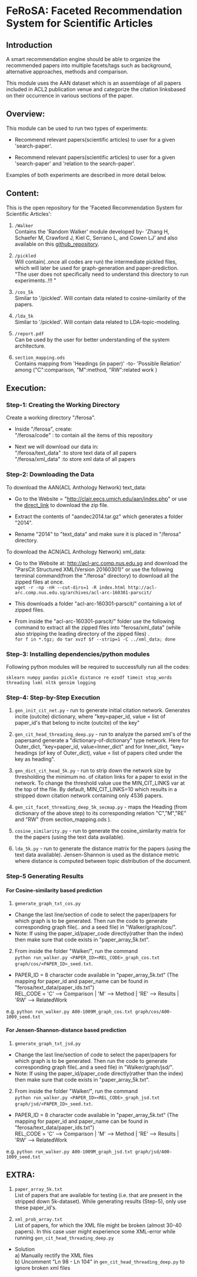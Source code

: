 # FeRoSA: Faceted Recommendation System for Scientific Articles

## Introduction

A​ ​smart​ ​recommendation​ ​engine​ ​should​ ​be​ ​able​ ​to​ ​organize​ ​the​ ​recommended papers​ ​into​ ​multiple​ ​facets/tags​ ​such​ ​as​ ​background,​ ​alternative​ ​approaches, methods​ ​and​ ​comparison. 

This module uses​ ​the​ ​AAN​ ​dataset​ ​which​ ​is​ ​an​ ​assemblage​ ​of​ ​all​ ​papers​ ​included​ ​in ACL2​ ​publication​ ​venue​ ​and​ ​categorize​ ​the​ ​citation​ ​links​ ​based​ ​on​ ​their occurrence​ ​in​ ​various​ ​sections​ ​of​ ​the​ ​paper. 


## Overview:

This module can be used to run two types of experiments:

- Recommend relevant papers(scientific articles) to user for a given 'search-paper'.

- Recommend relevant papers(scientific articles) to user for a given 'search-paper' and 'relation to the search-paper'.

Examples of both experiments are described in more detail below.

## Content:

This is the open repository for the 'Faceted Recommendation System for Scientific Articles':

1) `/Walker`<br>
Contains the 'Random Walker' module developed by- 'Zhang H, Schaefer M, Crawford J, Kiel C, Serrano L, and Cowen LJ' and also available on this <a href="https://github.com/TuftsBCB/Walker">github_repository</a>.<br>
 
2) `/pickled`<br>
Will contain(..once all codes are run) the intermediate pickled files, which will later be used for graph-generation and paper-prediction. "The user does not specifically need to understand this directory to run experiments..!!! "

3) `/cos_5k`<br>
Similar to '/pickled'. Will contain data related to cosine-similarity of the papers. 

4) `/lda_5k`<br>
Similar to '/pickled'. Will contain data related to LDA-topic-modeling.

5) `/report.pdf`<br>
Can be used by the user for better understanding of the system architecture.

6) `section_mapping.ods`<br>
Contains mapping from 'Headings (in paper)' -to- 'Possible Relation' among ("C":comparison, "M":method, "RW":related work )


## Execution:

### Step-1: Creating the Working Directory
Create a working directory "/ferosa".
- Inside "/ferosa", create:<br>
 "/ferosa/code" : to contain all the items of this repository

- Next we will download our data in:<br>
 "/ferosa/text_data" :to store text data of all papers<br>
 "/ferosa/xml_data" :to store xml data of all papers


### Step-2: Downloading the Data
To download the AAN(ACL Anthology Network) text_data:<br>

- Go to the Website = "http://clair.eecs.umich.edu/aan/index.php" or use the <a href="http://clair.eecs.umich.edu/aan/downloads/aandec2014.tar.gz">direct_link</a> to download the zip file.

- Extract the contents of "aandec2014.tar.gz" which generates a folder "2014".
- Rename "2014" to "text_data" and make sure it is placed in "/ferosa" directory.


To download the ACN(ACL Anthology Network) xml_data:

- Go to the Website at: http://acl-arc.comp.nus.edu.sg and download the "ParsCit Structured XML(Version 20160301)" or use the following terminal command(from the "/ferosa" directory) to download all the zipped files at once.<br>
`wget -r -np -nH --cut-dirs=1 -R index.html http://acl-arc.comp.nus.edu.sg/archives/acl-arc-160301-parscit/` <br>

- This downloads a folder "acl-arc-160301-parscit/" containing a lot of zipped files.

- From inside the "acl-arc-160301-parscit/" folder use the following command to extract all the zipped files into "ferosa/xml_data" (while also stripping the leading directory of the zipped files) .<br>
`for f in *.tgz; do tar xvzf $f --strip=1 -C ../xml_data; done ` 

### Step-3: Installing dependencies/python modules
Following python modules will be required to successfully run all the codes: 

`sklearn numpy pandas pickle distance re ezodf timeit stop_words threading lxml nltk gensim logging`

### Step-4: Step-by-Step Execution

1) `gen_init_cit_net.py` - run to generate initial citation network. Generates incite (outcite) dictionary, where "key=paper_id, value = list of paper_id's that belong to incite (outcite) of the key"

2) `gen_cit_head_threading_deep.py` - run to analyze the parsed xml's of the papersand generate a "dictionary-of-dictionary" type network. Here for Outer_dict, "key=paper_id, value=Inner_dict" and for Inner_dict, "key= headings (of key of Outer_dict), value = list of papers cited under the key as heading".

3) `gen_dict_cit_head_5k.py` - run to strip down the network size by thresholding the minimum no. of citation links for a paper to exist in the network. To change the threshold value use the MIN_CIT_LINKS var at the top of the file. By default, MIN_CIT_LINKS=10 which results in a stripped down citation network containing only 4536 papers. 

4) `gen_cit_facet_threading_deep_5k_secmap.py` - maps the Heading (from dictionary of the above step) to its corresponding relation "C","M","RE" and "RW" (from section_mapping.ods ).

5) `cosine_similarity.py` - run to generate the cosine_similarity matrix for the the papers (using the text data available). 

6) `lda_5k.py` - run to generate the distance matrix for the papers (using the text data available). Jensen-Shannon is used as the distance metric where distance is computed between topic distribution of the document.

### Step-5 Generating Results

#### For Cosine-similarity based prediction
1) `generate_graph_txt_cos.py` 
- Change the last line/section of code to select the paper/papers for which graph is to be generated. Then run the code to generate corresponding graph file(.. and a seed file) in "Walker/graph/cos/".
- Note: If using the paper_id/paper_code directly(rather than the index) then make sure that code exists in "paper_array_5k.txt".

2) From inside the folder "Walker/", run the command<br> `python run_walker.py <PAPER_ID><REL_CODE>_graph_cos.txt graph/cos/<PAPER_ID>_seed.txt`.
 
- PAPER_ID = 8 character code available in "paper_array_5k.txt" (The mapping for paper_id and paper_name can be found in "ferosa/text_data/paper_ids.txt")<br>
REL_CODE = 'C' --> Comparison | 'M' --> Method | 'RE' --> Results | 'RW' --> RelatedWork

e.g.  `python run_walker.py A00-1009M_graph_cos.txt graph/cos/A00-1009_seed.txt`

#### For Jensen-Shannon-distance based prediction
1) `generate_graph_txt_jsd.py` 
- Change the last line/section of code to select the paper/papers for which graph is to be generated. Then run the code to generate corresponding graph file(..and a seed file) in "Walker/graph/jsd/". 
- Note: If using the paper_id/paper_code directly(rather than the index) then make sure that code exists in "paper_array_5k.txt".

2) From inside the folder "Walker/", run the command<br> `python run_walker.py <PAPER_ID><REL_CODE>_graph_jsd.txt graph/jsd/<PAPER_ID>_seed.txt`.
 
- PAPER_ID = 8 character code available in "paper_array_5k.txt" (The mapping for paper_id and paper_name can be found in "ferosa/text_data/paper_ids.txt")<br>
REL_CODE = 'C' --> Comparison | 'M' --> Method | 'RE' --> Results | 'RW' --> RelatedWork

e.g.  `python run_walker.py A00-1009M_graph_jsd.txt graph/jsd/A00-1009_seed.txt`

## EXTRA:
1) `paper_array_5k.txt`<br>
List of papers that are available for testing (i.e. that are present in the stripped down 5k-dataset). While generating results (Step-5), only use these paper_id's.

2) `xml_prob_array.txt`<br>
List of papers, for which the XML file might be broken (almost 30-40 papers). In this case user might experience some XML-error while running `gen_cit_head_threading_deep.py`
- Solution<br> 
           a) Manually rectify the XML files<br>
           b) Uncomment "Ln 98 - Ln 104" in `gen_cit_head_threading_deep.py` to ignore broken xml files




